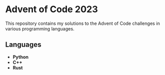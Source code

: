 # Advent of Code 2023

This repository contains my solutions to the Advent of Code challenges in various programming languages.

## Languages

- **Python**
- **C++**
- **Rust**

